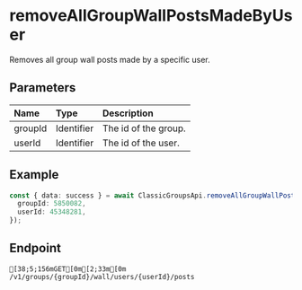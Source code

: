 
# removeAllGroupWallPostsMadeByUser
Removes all group wall posts made by a specific user.


## Parameters
| Name    | Type       | Description          |
| :------ | :--------- | :------------------- |
| groupId | Identifier | The id of the group. |
| userId  | Identifier | The id of the user.  |



## Example
```ts copy showLineNumbers
const { data: success } = await ClassicGroupsApi.removeAllGroupWallPostsMadeByUser({
  groupId: 5850082,
  userId: 45348281,
}); 
```



## Endpoint
```ansi
[38;5;156mGET[0m[2;33m[0m /v1/groups/{groupId}/wall/users/{userId}/posts
```
  